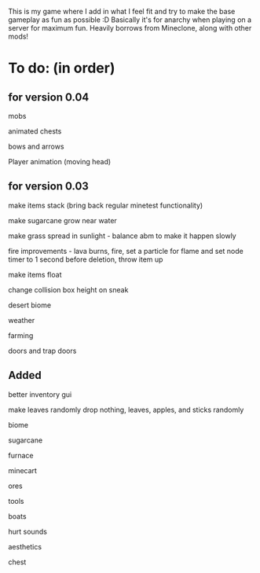 This is my game where I add in what I feel fit and try to make the base gameplay as fun as possible :D
Basically it's for anarchy when playing on a server for maximum fun.
Heavily borrows from Mineclone, along with other mods!

# To do: (in order)

## for version 0.04

mobs

animated chests

bows and arrows

Player animation (moving head)




## for version 0.03

make items stack (bring back regular minetest functionality)

make sugarcane grow near water

make grass spread in sunlight - balance abm to make it happen slowly

fire improvements - lava burns, fire, set a particle for flame and set node timer to 1 second before deletion, throw  item up

make items float

change collision box height on sneak

desert biome

weather

farming

doors and trap doors







## Added

better inventory gui

make leaves randomly drop nothing, leaves, apples, and sticks randomly

biome

sugarcane

furnace

minecart

ores

tools

boats

hurt sounds

aesthetics

chest

